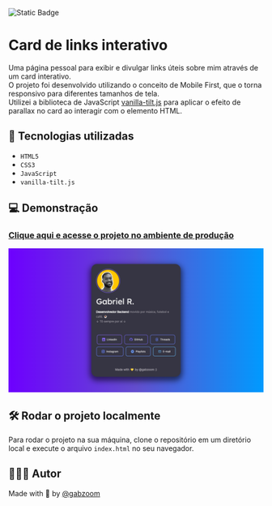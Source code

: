 ![Static Badge](https://img.shields.io/badge/STATUS-CONCLUÍDO-4cc71e)
# Card de links interativo
Uma página pessoal para exibir e divulgar links úteis sobre mim através de um card interativo. <br>
O projeto foi desenvolvido utilizando o conceito de Mobile First, que o torna responsivo para diferentes tamanhos de tela. <br>
Utilizei a biblioteca de JavaScript [vanilla-tilt.js](https://micku7zu.github.io/vanilla-tilt.js/) para aplicar o efeito de parallax no card ao interagir com o elemento HTML.

## 🚀 Tecnologias utilizadas
- ``HTML5``
- ``CSS3``
- ``JavaScript``
- ``vanilla-tilt.js``

## 💻 Demonstração
### <a href="https://gabzoom.vercel.app/" target="_blank">Clique aqui e acesse o projeto no ambiente de produção</a>
<img src="assets/screenshot.png">

## 🛠️ Rodar o projeto localmente
Para rodar o projeto na sua máquina, clone o repositório em um diretório local e execute o arquivo ``index.html`` no seu navegador.

## 🧑🏾‍💻 Autor
Made with 💛 by [@gabzoom](https://www.github.com/gabzoom)
